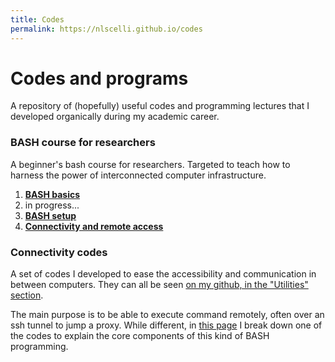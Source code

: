 ```yaml
---
title: Codes
permalink: https://nlscelli.github.io/codes
---
```


# Codes and programs
A repository of (hopefully) useful codes and programming lectures that I developed organically during my academic career.


### BASH course for researchers
A beginner's bash course for researchers. Targeted to teach how to harness the power of interconnected computer infrastructure.

1. [**BASH basics**](1-bash_basics.md)
2. in progress...
3. [**BASH setup**](3-bash_setup.md)
4. [**Connectivity and remote access**](4-accessing_computers.md)


### Connectivity codes
A set of codes I developed to ease the accessibility and communication in between computers. They can all be seen [on my github, in the "Utilities" section](https://github.com/nlscelli/Utilities).

The main purpose is to be able to execute command remotely, often over an ssh tunnel to jump a proxy. While different, in [this page](connectivity_example.md) I break down one of the codes to explain the core components of this kind of BASH programming.
